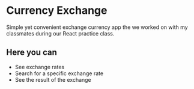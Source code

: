# Currency Exchange #
Simple yet convenient exchange currency app the we worked on with my classmates during our React practice class.

## Here you can
* See exchange rates
* Search for a specific exchange rate
* See the result of the exchange

  
